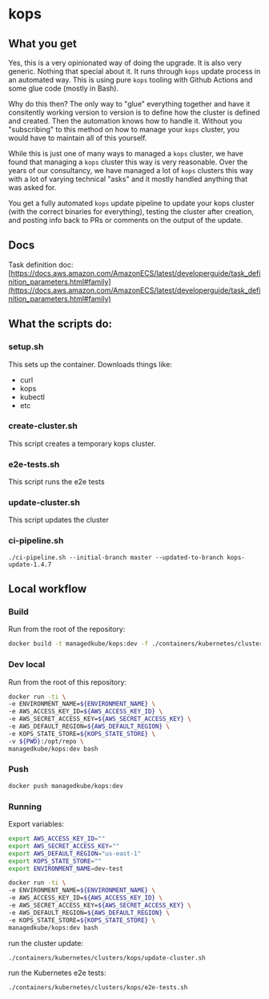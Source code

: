 # kops

## What you get
Yes, this is a very opinionated way of doing the upgrade.  It is also very generic.  Nothing that special about it.
It runs through `kops` update process in an automated way.  This is using pure `kops` tooling with Github Actions and
some glue code (mostly in Bash).  

Why do this then?  The only way to "glue" everything together and have it consitently working version to version is to
define how the cluster is defined and created.  Then the automation knows how to handle it.  Without you "subscribing" to
this method on how to manage your `kops` cluster, you would have to maintain all of this yourself.  

While this is just one of many ways to managed a `kops` cluster, we have found that managing a `kops` cluster this way is
very reasonable.  Over the years of our consultancy, we have managed a lot of `kops` clusters this way with a lot of varying
technical "asks" and it mostly handled anything that was asked for.

You get a fully automated `kops` update pipeline to update your kops cluster (with the correct binaries for everything), testing
the cluster after creation, and posting info back to PRs or comments on the output of the update.

## Docs

Task definition doc: [https://docs.aws.amazon.com/AmazonECS/latest/developerguide/task_definition_parameters.html#family](https://docs.aws.amazon.com/AmazonECS/latest/developerguide/task_definition_parameters.html#family)

## What the scripts do:

### setup.sh
This sets up the container.  Downloads things like:
* curl
* kops
* kubectl
* etc

### create-cluster.sh
This script creates a temporary kops cluster.

### e2e-tests.sh
This script runs the e2e tests

### update-cluster.sh
This script updates the cluster

### ci-pipeline.sh

```
./ci-pipeline.sh --initial-branch master --updated-to-branch kops-update-1.4.7
```

## Local workflow

### Build

Run from the root of the repository:

```bash
docker build -t managedkube/kops:dev -f ./containers/kubernetes/clusters/kops/Dockerfile .
```

### Dev local
Run from the root of this repository:

```bash
docker run -ti \
-e ENVIRONMENT_NAME=${ENVIRONMENT_NAME} \
-e AWS_ACCESS_KEY_ID=${AWS_ACCESS_KEY_ID} \
-e AWS_SECRET_ACCESS_KEY=${AWS_SECRET_ACCESS_KEY} \
-e AWS_DEFAULT_REGION=${AWS_DEFAULT_REGION} \
-e KOPS_STATE_STORE=${KOPS_STATE_STORE} \
-v ${PWD}:/opt/repo \
managedkube/kops:dev bash
```

### Push

```bash
docker push managedkube/kops:dev
```

### Running
Export variables:
```bash
export AWS_ACCESS_KEY_ID=""
export AWS_SECRET_ACCESS_KEY=""
export AWS_DEFAULT_REGION="us-east-1"
export KOPS_STATE_STORE=""
export ENVIRONMENT_NAME=dev-test
```

```bash
docker run -ti \
-e ENVIRONMENT_NAME=${ENVIRONMENT_NAME} \
-e AWS_ACCESS_KEY_ID=${AWS_ACCESS_KEY_ID} \
-e AWS_SECRET_ACCESS_KEY=${AWS_SECRET_ACCESS_KEY} \
-e AWS_DEFAULT_REGION=${AWS_DEFAULT_REGION} \
-e KOPS_STATE_STORE=${KOPS_STATE_STORE} \
managedkube/kops:dev bash
```

run the cluster update:
```
./containers/kubernetes/clusters/kops/update-cluster.sh
```

run the Kubernetes e2e tests:
```
./containers/kubernetes/clusters/kops/e2e-tests.sh
```